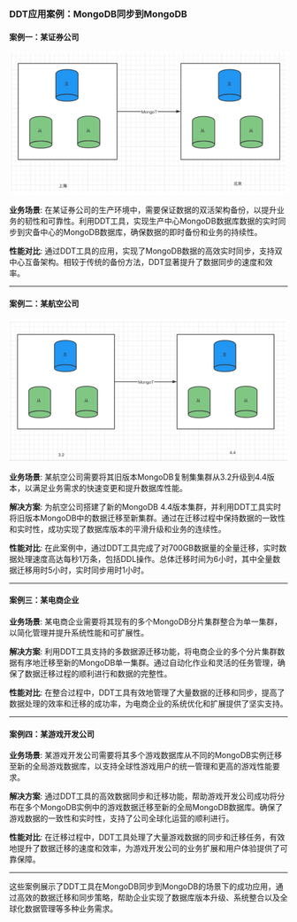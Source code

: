 ### DDT应用案例：MongoDB同步到MongoDB

#### 案例一：某证券公司

![img_5.png](../../images/documentDataTransferImages/img_5.png)

**业务场景**:
在某证券公司的生产环境中，需要保证数据的双活架构备份，以提升业务的韧性和可靠性。利用DDT工具，实现生产中心MongoDB数据库数据的实时同步到灾备中心的MongoDB数据库，确保数据的即时备份和业务的持续性。

**性能对比**:
通过DDT工具的应用，实现了MongoDB数据的高效实时同步，支持双中心互备架构。相较于传统的备份方法，DDT显著提升了数据同步的速度和效率。

---

#### 案例二：某航空公司

![img_6.png](../../images/documentDataTransferImages/img_6.png)

**业务场景**:
某航空公司需要将其旧版本MongoDB复制集集群从3.2升级到4.4版本，以满足业务需求的快速变更和提升数据库性能。

**解决方案**:
为航空公司搭建了新的MongoDB 4.4版本集群，并利用DDT工具实时将旧版本MongoDB中的数据迁移至新集群。通过在迁移过程中保持数据的一致性和实时性，成功实现了数据库版本的平滑升级和业务的连续性。

**性能对比**:
在此案例中，通过DDT工具完成了对700GB数据量的全量迁移，实时数据处理速度高达每秒1万条，包括DDL操作。总体迁移时间为6小时，其中全量数据迁移用时5小时，实时同步用时1小时。

---

#### 案例三：某电商企业

**业务场景**:
某电商企业需要将其现有的多个MongoDB分片集群整合为单一集群，以简化管理并提升系统性能和可扩展性。

**解决方案**:
利用DDT工具支持的多数据源迁移功能，将电商企业的多个分片集群数据有序地迁移至新的MongoDB单一集群。通过自动化作业和灵活的任务管理，确保了数据迁移过程的顺利进行和数据的完整性。

**性能对比**:
在整合过程中，DDT工具有效地管理了大量数据的迁移和同步，提高了数据处理的效率和迁移的成功率，为电商企业的系统优化和扩展提供了坚实支持。

---

#### 案例四：某游戏开发公司

**业务场景**:
某游戏开发公司需要将其多个游戏数据库从不同的MongoDB实例迁移至新的全局游戏数据库，以支持全球性游戏用户的统一管理和更高的游戏性能要求。

**解决方案**:
通过DDT工具的高效数据同步和迁移功能，帮助游戏开发公司成功将分布在多个MongoDB实例中的游戏数据迁移至新的全局MongoDB数据库。确保了游戏数据的一致性和实时性，支持了公司全球化运营的顺利进行。

**性能对比**:
在迁移过程中，DDT工具处理了大量游戏数据的同步和迁移任务，有效地提升了数据迁移的速度和效率，为游戏开发公司的业务扩展和用户体验提供了可靠保障。

---

这些案例展示了DDT工具在MongoDB同步到MongoDB的场景下的成功应用，通过高效的数据迁移和同步策略，帮助企业实现了数据库版本升级、系统整合以及全球化数据管理等多种业务需求。
